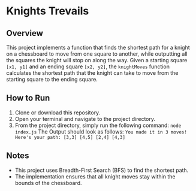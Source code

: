 # Knights Trevails

## Overview

This project implements a function that finds the shortest path for a knight on a chessboard to move from one square to another, while outputting all the squares the knight will stop on along the way.
Given a starting square `[x1, y1]` and an ending square `[x2, y2]`, the `knightMoves` function calculates the shortest path that the knight can take to move from the starting square to the ending square.

## How to Run

1. Clone or download this repository.
2. Open your terminal and navigate to the project directory.
3. From the project directory, simply run the following command:
`node index.js`
The Output should look as follows:
`You made it in 3 moves!  Here's your path:
    [3,3]
    [4,5]
    [2,4]
    [4,3]`
## Notes
- This project uses Breadth-First Search (BFS) to find the shortest path.
- The implementation ensures that all knight moves stay within the bounds of the chessboard.

